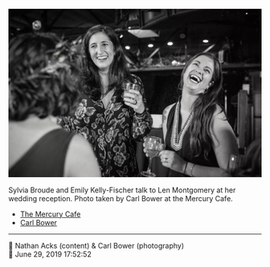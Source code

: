 ![Sylvia Broude and Emily Kelly-Fischer talk to Len Montgomery](assets/49a357aa11b74a1af0b99d4fb0cf0a02.webp)

Sylvia Broude and Emily Kelly-Fischer talk to Len Montgomery at her wedding reception. Photo taken by Carl Bower at the Mercury Cafe.

* [The Mercury Cafe](http://mercurycafe.com)
* [Carl Bower](https://carlbowerphotos.com)

- - - -

<span aria-hidden="true">👥</span> Nathan Acks (content) & Carl Bower (photography)  
<span aria-hidden="true">📅</span> June 29, 2019 17:52:52
